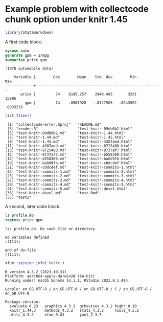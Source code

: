 Example problem with collectcode chunk option under knitr 1.45
================

``` r
library(Statamarkdown)
```

A first code block:

``` stata
sysuse auto
generate gpm = 1/mpg
summarize price gpm
```

    (1978 automobile data)

        Variable |        Obs        Mean    Std. dev.       Min        Max
    -------------+---------------------------------------------------------
           price |         74    6165.257    2949.496       3291      15906
             gpm |         74    .0501928    .0127986   .0243902   .0833333

``` r
list.files()
```

     [1] "collectcode-error.Rproj"   "README.md"                
     [3] "render.R"                  "test-knitr-09db6b2.html"  
     [5] "test-knitr-09db6b2.md"     "test-knitr-1.44.html"     
     [7] "test-knitr-1.44.md"        "test-knitr-1.45.html"     
     [9] "test-knitr-1.45.md"        "test-knitr-4307aed.html"  
    [11] "test-knitr-4307aed.md"     "test-knitr-8725408.html"  
    [13] "test-knitr-8725408.md"     "test-knitr-8737af7.html"  
    [15] "test-knitr-8737af7.md"     "test-knitr-b558369.html"  
    [17] "test-knitr-b558369.md"     "test-knitr-ba8d9fb.html"  
    [19] "test-knitr-ba8d9fb.md"     "test-knitr-c0dcdef.html"  
    [21] "test-knitr-c0dcdef.md"     "test-knitr-commits-1.html"
    [23] "test-knitr-commits-1.md"   "test-knitr-commits-2.html"
    [25] "test-knitr-commits-2.md"   "test-knitr-commits-3.html"
    [27] "test-knitr-commits-3.md"   "test-knitr-commits-4.html"
    [29] "test-knitr-commits-4.md"   "test-knitr-commits-5.html"
    [31] "test-knitr-commits-5.md"   "test-knitr-devel.html"    
    [33] "test-knitr-devel.md"       "test.Rmd"                 
    [35] "test2"                    

A second, later code block:

``` stata
ls profile.do
regress price gpm
```

    ls: profile.do: No such file or directory

    no variables defined
    r(111);

    end of do-file
    r(111);

``` r
xfun::session_info('knitr')
```

    R version 4.3.2 (2023-10-31)
    Platform: aarch64-apple-darwin20 (64-bit)
    Running under: macOS Sonoma 14.1.1, RStudio 2023.9.1.494

    Locale: en_GB.UTF-8 / en_GB.UTF-8 / en_GB.UTF-8 / C / en_GB.UTF-8 / en_GB.UTF-8

    Package version:
      evaluate_0.23   graphics_4.3.2  grDevices_4.3.2 highr_0.10     
      knitr_1.44.3    methods_4.3.2   stats_4.3.2     tools_4.3.2    
      utils_4.3.2     xfun_0.41       yaml_2.3.7     
